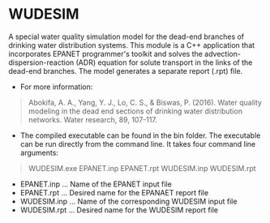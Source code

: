 # WUDESIM
A special water quality simulation model for the dead-end branches of drinking water distribution systems. This module is a C++ application that incorporates EPANET programmer's toolkit and solves the advection-dispersion-reaction (ADR) equation for solute transport in the links of the dead-end branches. The model generates a separate report (.rpt) file.  

- For more information:
> Abokifa, A. A., Yang, Y. J., Lo, C. S., & Biswas, P. (2016). Water quality modeling in the dead end sections of drinking water distribution networks. Water research, 89, 107-117.


- The compiled executable can be found in the bin folder. The executable can be run directly from the command line. It takes four command line arguments:
 
> WUDESIM.exe EPANET.inp EPANET.rpt WUDESIM.inp WUDESIM.rpt

- EPANET.inp  ... Name of the EPANET input file
- EPANET.rpt  ... Desired name for the EPANAET report file
- WUDESIM.inp ... Name of the corresponding WUDESIM input file
- WUDESIM.rpt ... Desired name for the WUDESIM report file
